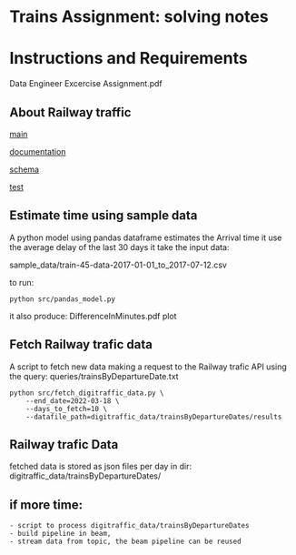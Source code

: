 # Trains Assignment: solving notes

# Instructions and Requirements
Data Engineer Excercise Assignment.pdf

## About Railway traffic
[main](https://www.digitraffic.fi/rautatieliikenne/)

[documentation](https://www.digitraffic.fi/ohjeita/#pakkaus)

[schema](https://rata.digitraffic.fi/api/v2/graphql/schema.svg)

[test](https://rata.digitraffic.fi/api/v2/graphql/graphiql)


## Estimate time using sample data
A python model using pandas dataframe estimates the Arrival time
it use the average delay of the last 30 days
it take the input data:

sample_data/train-45-data-2017-01-01_to_2017-07-12.csv

to run:
```
python src/pandas_model.py
```
it also produce:
DifferenceInMinutes.pdf plot

## Fetch Railway trafic data
A script to fetch new data making a request to the Railway trafic API using the query:
queries/trainsByDepartureDate.txt

```
python src/fetch_digitraffic_data.py \
    --end_date=2022-03-18 \
    --days_to_fetch=10 \
    --datafile_path=digitraffic_data/trainsByDepartureDates/results
```

## Railway trafic Data
fetched data is stored as json files per day in dir:
digitraffic_data/trainsByDepartureDates/


## if more time:
    - script to process digitraffic_data/trainsByDepartureDates
    - build pipeline in beam,
    - stream data from topic, the beam pipeline can be reused
